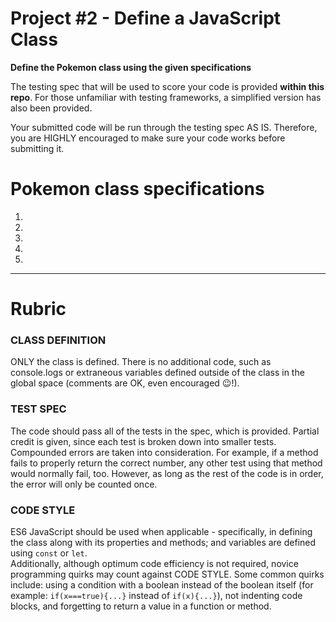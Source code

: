 # Project #2 - Define a JavaScript Class
**Define the Pokemon class using the given specifications**

The testing spec that will be used to score your code is provided **within this repo**.
For those unfamiliar with testing frameworks, a simplified version has also been provided.

Your submitted code will be run through the testing spec AS IS. Therefore, you are HIGHLY encouraged to make sure your code works before submitting it.

# Pokemon class specifications
1. 
2. 
3. 
4. 
5. 

---
# Rubric
### CLASS DEFINITION
ONLY the class is defined. There is no additional code, such as console.logs or extraneous variables defined outside of the class in the global space (comments are OK, even encouraged 😉!).
### TEST SPEC
The code should pass all of the tests in the spec, which is provided. Partial credit is given, since each test is broken down into smaller tests.  
Compounded errors are taken into consideration. For example, if a method fails to properly return the correct number, any other test using that method would normally fail, too. However, as long as the rest of the code is in order, the error will only be counted once.
### CODE STYLE
ES6 JavaScript should be used when applicable - specifically, in defining the class along with its properties and methods; and variables are defined using `const` or `let`.  
Additionally, although optimum code efficiency is not required, novice programming quirks may count against CODE STYLE. Some common quirks include: using a condition with a boolean instead of the boolean itself (for example: ```if(x===true){...}``` instead of ```if(x){...}```), not indenting code blocks, and forgetting to return a value in a function or method.
